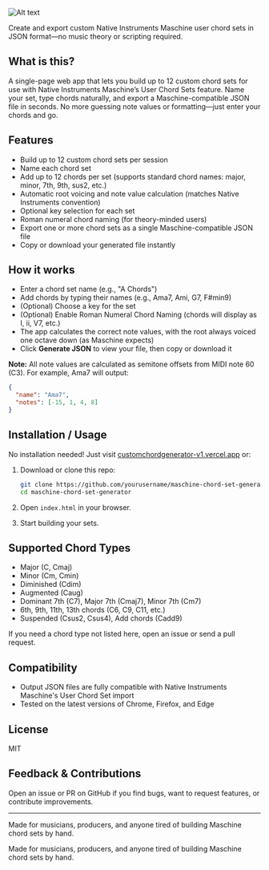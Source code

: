 ![Alt text](https://i.ibb.co/TMvzJp6Z/disk-thumb.png)

Create and export custom Native Instruments Maschine user chord sets in JSON format—no music theory or scripting required.

## What is this?

A single-page web app that lets you build up to 12 custom chord sets for use with Native Instruments Maschine’s User Chord Sets feature. Name your set, type chords naturally, and export a Maschine-compatible JSON file in seconds. No more guessing note values or formatting—just enter your chords and go.

## Features

* Build up to 12 custom chord sets per session
* Name each chord set
* Add up to 12 chords per set (supports standard chord names: major, minor, 7th, 9th, sus2, etc.)
* Automatic root voicing and note value calculation (matches Native Instruments convention)
* Optional key selection for each set
* Roman numeral chord naming (for theory-minded users)
* Export one or more chord sets as a single Maschine-compatible JSON file
* Copy or download your generated file instantly

## How it works

* Enter a chord set name (e.g., "A Chords")
* Add chords by typing their names (e.g., Ama7, Ami, G7, F#min9)
* (Optional) Choose a key for the set
* (Optional) Enable Roman Numeral Chord Naming (chords will display as I, ii, V7, etc.)
* The app calculates the correct note values, with the root always voiced one octave down (as Maschine expects)
* Click **Generate JSON** to view your file, then copy or download it

**Note:**
All note values are calculated as semitone offsets from MIDI note 60 (C3).
For example, Ama7 will output:

```json
{
  "name": "Ama7",
  "notes": [-15, 1, 4, 8]
}
```

## Installation / Usage

No installation needed! Just visit [customchordgenerator-v1.vercel.app](https://customchordgenerator-v1.vercel.app) or:

1. Download or clone this repo:

   ```sh
   git clone https://github.com/yourusername/maschine-chord-set-generator.git
   cd maschine-chord-set-generator
   ```
2. Open `index.html` in your browser.
3. Start building your sets.

## Supported Chord Types

* Major (C, Cmaj)
* Minor (Cm, Cmin)
* Diminished (Cdim)
* Augmented (Caug)
* Dominant 7th (C7), Major 7th (Cmaj7), Minor 7th (Cm7)
* 6th, 9th, 11th, 13th chords (C6, C9, C11, etc.)
* Suspended (Csus2, Csus4), Add chords (Cadd9)

If you need a chord type not listed here, open an issue or send a pull request.

## Compatibility

* Output JSON files are fully compatible with Native Instruments Maschine's User Chord Set import
* Tested on the latest versions of Chrome, Firefox, and Edge

## License

MIT

## Feedback & Contributions

Open an issue or PR on GitHub if you find bugs, want to request features, or contribute improvements.

---

Made for musicians, producers, and anyone tired of building Maschine chord sets by hand.


Made for musicians, producers, and anyone tired of building Maschine chord sets by hand.
